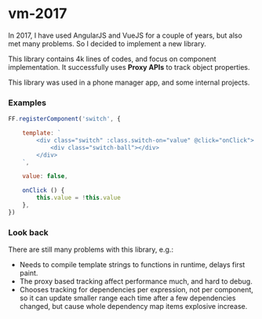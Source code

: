 # vm-2017

In 2017, I have used AngularJS and VueJS for a couple of years, but also met many problems. So I decided to implement a new library.

This library contains 4k lines of codes, and focus on component implementation. It successfully uses **Proxy APIs** to track object properties.

This library was used in a phone manager app, and some internal projects.



### Examples

```js
FF.registerComponent('switch', {

	template: `
		<div class="switch" :class.switch-on="value" @click="onClick">
			<div class="switch-ball"></div>
		</div>
	`,

	value: false, 

	onClick () {
		this.value = !this.value
	},
})
```



### Look back

There are still many problems with this library, e.g.:

- Needs to compile template strings to functions in runtime, delays first paint.
- The proxy based tracking affect performance much, and hard to debug.
- Chooses tracking for dependencies per expression, not per component, so it can update smaller range each time after a few dependencies changed, but cause whole dependency map items explosive increase.
